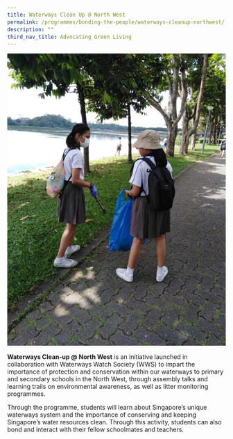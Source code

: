 ```yaml
---
title: Waterways Clean Up @ North West
permalink: /programmes/bonding-the-people/waterways-cleanup-northwest/
description: ""
third_nav_title: Advocating Green Living
---
```

![](/images/Programmes/Green%20Living/Waterways%20Clean%20Up.jpg)

**Waterways Clean-up @ North West** is an initiative launched in collaboration with Waterways Watch Society (WWS) to impart the importance of protection and conservation within our waterways to primary and secondary schools in the North West, through assembly talks and learning trails on environmental awareness, as well as litter monitoring programmes. 

Through the programme, students will learn about Singapore’s unique waterways system and the importance of conserving and keeping Singapore’s water resources clean. Through this activity, students can also bond and interact with their fellow schoolmates and teachers.